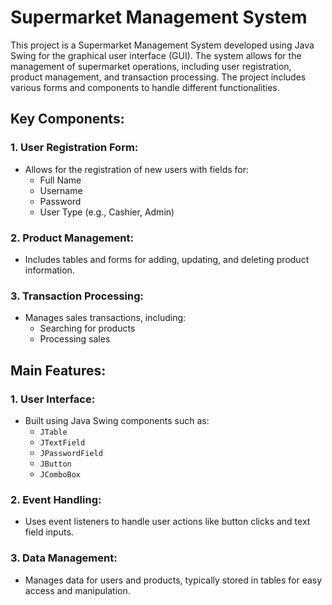 # Supermarket Management System

This project is a Supermarket Management System developed using Java Swing for the graphical user interface (GUI). The system allows for the management of supermarket operations, including user registration, product management, and transaction processing. The project includes various forms and components to handle different functionalities.

## Key Components:

### 1. User Registration Form:
- Allows for the registration of new users with fields for:
  - Full Name
  - Username
  - Password
  - User Type (e.g., Cashier, Admin)

### 2. Product Management:
- Includes tables and forms for adding, updating, and deleting product information.

### 3. Transaction Processing:
- Manages sales transactions, including:
  - Searching for products
  - Processing sales

## Main Features:

### 1. User Interface:
- Built using Java Swing components such as:
  - `JTable`
  - `JTextField`
  - `JPasswordField`
  - `JButton`
  - `JComboBox`

### 2. Event Handling:
- Uses event listeners to handle user actions like button clicks and text field inputs.

### 3. Data Management:
- Manages data for users and products, typically stored in tables for easy access and manipulation.
